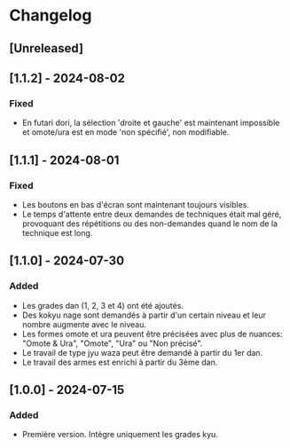 # Changelog


## [Unreleased]

## [1.1.2] - 2024-08-02
### Fixed
- En futari dori, la sélection 'droite et gauche' est maintenant impossible
et omote/ura est en mode 'non spécifié', non modifiable.

## [1.1.1] - 2024-08-01
### Fixed
- Les boutons en bas d'écran sont maintenant toujours visibles.
- Le temps d'attente entre deux demandes de techniques était mal géré, provoquant des répétitions ou des non-demandes quand le nom de la technique est long.

## [1.1.0] - 2024-07-30
### Added
- Les grades dan (1, 2, 3 et 4) ont été ajoutés.
- Des kokyu nage sont demandés à partir d'un certain niveau et leur nombre augmente avec le niveau.
- Les formes omote et ura peuvent être précisées avec plus de nuances: "Omote & Ura", "Omote", "Ura" ou "Non précisé".
- Le travail de type jyu waza peut être demandé à partir du 1er dan.
- Le travail des armes est enrichi à partir du 3ème dan.

## [1.0.0] - 2024-07-15
### Added
- Première version. Intègre uniquement les grades kyu.
